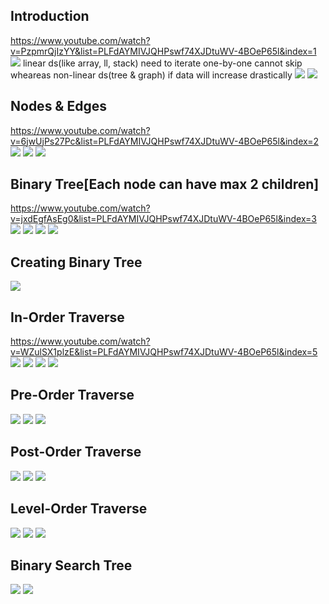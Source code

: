 ## Introduction
https://www.youtube.com/watch?v=PzpmrQjIzYY&list=PLFdAYMIVJQHPswf74XJDtuWV-4BOeP65l&index=1
![](resources/img.png)
linear ds(like array, ll, stack) need to iterate one-by-one cannot skip
wheareas non-linear ds(tree & graph)  if data will increase drastically
![](resources/img_1.png)
![](resources/img_2.png)

## Nodes & Edges
https://www.youtube.com/watch?v=6jwUjPs27Pc&list=PLFdAYMIVJQHPswf74XJDtuWV-4BOeP65l&index=2
![](resources/img_3.png)
![](resources/img_4.png)
![](resources/img_5.png)

## Binary Tree[Each node can have max 2 children]
https://www.youtube.com/watch?v=jxdEgfAsEg0&list=PLFdAYMIVJQHPswf74XJDtuWV-4BOeP65l&index=3
![](resources/img_6.png)
![](resources/img_7.png)
![](resources/img_8.png)
![](resources/img_9.png)

## Creating Binary Tree
![](resources/img_10.png)

## In-Order Traverse
https://www.youtube.com/watch?v=WZulSX1plzE&list=PLFdAYMIVJQHPswf74XJDtuWV-4BOeP65l&index=5
![](resources/img_11.png)
![](resources/img_12.png)
![](resources/img_13.png)
![](resources/img_14.png)

## Pre-Order Traverse
![](resources/img_15.png)
![](resources/img_16.png)
![](resources/img_17.png)

## Post-Order Traverse
![](resources/img_18.png)
![](resources/img_19.png)
![](resources/img_20.png)

## Level-Order Traverse
![](resources/img_21.png)
![](resources/img_22.png)
![](resources/img_23.png)

## Binary Search Tree
![](resources/img_24.png)
![](resources/img_25.png)

